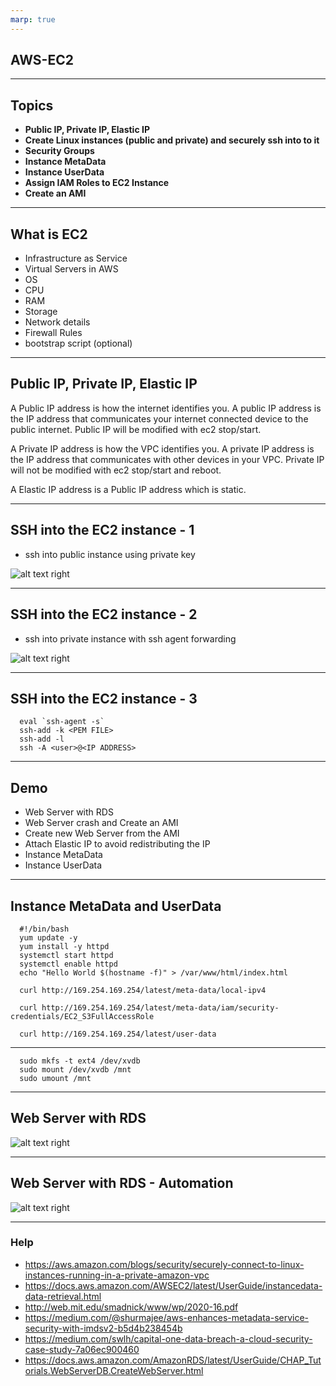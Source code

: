 ```yaml
---
marp: true
---
```


## AWS-EC2

---
## Topics
- **Public IP, Private IP, Elastic IP**
- **Create Linux instances (public and private) and securely ssh into to it**
- **Security Groups**
- **Instance MetaData**
- **Instance UserData**
- **Assign IAM Roles to EC2 Instance**
- **Create an AMI**
	
---
## What is EC2
- Infrastructure as Service
- Virtual Servers in AWS
- OS
- CPU
- RAM
- Storage
- Network details
- Firewall Rules
- bootstrap script (optional)
  
---

## Public IP, Private IP, Elastic IP
A Public IP address is how the internet identifies you. A public IP address is the IP address that communicates your internet connected device to the public internet. Public IP will be modified with ec2 stop/start.

A Private IP address is how the VPC identifies you. A private IP address is the IP address that communicates with other devices in your VPC. Private IP will not be modified with ec2 stop/start and reboot.

A Elastic IP address is a Public IP address which is static. 

---


## SSH into the EC2 instance - 1
- ssh into public instance using private key
  
![alt text right](./assets/public-ec2-admin-ssh.png "Public instance")

---
## SSH into the EC2 instance - 2
- ssh into private instance with ssh agent forwarding
  
![alt text right](./assets/private-ec2-ssh-key-forwarding.png "Public and Private instance")

---
## SSH into the EC2 instance - 3

      eval `ssh-agent -s`
      ssh-add -k <PEM FILE>
      ssh-add -l
      ssh -A <user>@<IP ADDRESS>

---

## Demo 
- Web Server with RDS
- Web Server crash and Create an AMI
- Create new Web Server from the AMI
- Attach Elastic IP to avoid redistributing the IP
- Instance MetaData
- Instance UserData

---
## Instance MetaData and UserData

      #!/bin/bash
      yum update -y
      yum install -y httpd
      systemctl start httpd
      systemctl enable httpd
      echo "Hello World $(hostname -f)" > /var/www/html/index.html

      curl http://169.254.169.254/latest/meta-data/local-ipv4
      
      curl http://169.254.169.254/latest/meta-data/iam/security-credentials/EC2_S3FullAccessRole

      curl http://169.254.169.254/latest/user-data
--- 

      sudo mkfs -t ext4 /dev/xvdb
      sudo mount /dev/xvdb /mnt
      sudo umount /mnt
---
## Web Server with RDS
![alt text right](./assets/webserver-elastic-ip-rds.png "WebServer with RDS")

---
## Web Server with RDS - Automation
![alt text right](./assets/webserver-lambda-create-instance-from-ami.png "WebServer with RDS - Automation")

---

### Help

- https://aws.amazon.com/blogs/security/securely-connect-to-linux-instances-running-in-a-private-amazon-vpc
- https://docs.aws.amazon.com/AWSEC2/latest/UserGuide/instancedata-data-retrieval.html
- http://web.mit.edu/smadnick/www/wp/2020-16.pdf
- https://medium.com/@shurmajee/aws-enhances-metadata-service-security-with-imdsv2-b5d4b238454b
- https://medium.com/swlh/capital-one-data-breach-a-cloud-security-case-study-7a06ec900460
- https://docs.aws.amazon.com/AmazonRDS/latest/UserGuide/CHAP_Tutorials.WebServerDB.CreateWebServer.html

